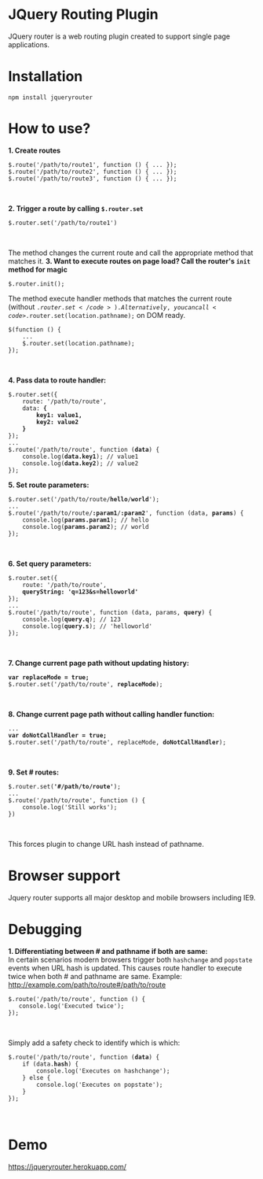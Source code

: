 # JQuery Routing Plugin
JQuery router is a web routing plugin created to support single page applications.

# Installation

<pre><code>npm install jqueryrouter</code></pre>


# How to use?
<b>1. Create routes</b><br/>
<pre><code>$.route('/path/to/route1', function () { ... });
$.route('/path/to/route2', function () { ... });
$.route('/path/to/route3', function () { ... });</code></pre><br/>
<b>2. Trigger a route by calling <code>$.router.set</code></b><br/>
<pre><code>$.router.set('/path/to/route1')</code></pre><br/>
The method changes the current route and call the appropriate method that matches it.
<b>3. Want to execute routes on page load? Call the router's <code>init</code> method for magic</b><br/>
<pre><code>$.router.init();</code></pre>
The method execute handler methods that matches the current route (without <code>$.router.set</code>). Alternatively, you can call <code>$.router.set(location.pathname);</code> on DOM ready.
<pre><code>$(function () {
    ...
    $.router.set(location.pathname);
});</code></pre><br/>
<b>4. Pass data to route handler:</b><br/>
<pre><code>$.router.set({
    route: '/path/to/route',
    data: <b>{
        key1: value1,
        key2: value2
    }</b>
});
...
$.route('/path/to/route', function (<b>data</b>) {
    console.log(<b>data.key1</b>); // value1
    console.log(<b>data.key2</b>); // value2
});</code></pre></pre>
<b>5. Set route parameters:</b><br/>
<pre><code>$.router.set('/path/to/route/<b>hello</b>/<b>world</b>');
...
$.route('/path/to/route/<b>:param1</b>/<b>:param2</b>', function (data, <b>params</b>) {
    console.log(<b>params.param1</b>); // hello
    console.log(<b>params.param2</b>); // world
});</code></pre><br/>
<b>6. Set query parameters:</b><br/>
<pre><code>$.router.set({
    route: '/path/to/route',
    <b>queryString: 'q=123&s=helloworld'</b>
});
...
$.route('/path/to/route', function (data, params, <b>query</b>) {
    console.log(<b>query.q</b>); // 123
    console.log(<b>query.s</b>); // 'helloworld'
});</code></pre><br/>
<b>7. Change current page path without updating history:</b><br/>
<pre><code><b>var replaceMode = true;</b>
$.router.set('/path/to/route', <b>replaceMode</b>);</code></pre><br/>
<b>8. Change current page path without calling handler function:</b><br/>
<pre><code>...
<b>var doNotCallHandler = true;</b>
$.router.set('/path/to/route', replaceMode, <b>doNotCallHandler</b>);</code></pre><br/>
<b>9. Set \# routes:</b><br/>
<pre><code>$.router.set(<b>'#/path/to/route'</b>);
...
$.route('/path/to/route', function () {
    console.log('Still works');
})</code></pre><br/>
This forces plugin to change URL hash instead of pathname.<br/>

# Browser support
Jquery router supports all major desktop and mobile browsers including IE9.

# Debugging
<b>1. Differentiating between \# and pathname if both are same:</b><br/>
In certain scenarios modern browsers trigger both <code>hashchange</code> and <code>popstate</code> events when URL hash is updated. This causes route handler to execute twice when both \# and pathname are same.
Example: http://example.com/path/to/route#/path/to/route
<pre><code>$.route('/path/to/route', function () {
   console.log('Executed twice');
});</code></pre><br/>
Simply add a safety check to identify which is which:
<pre><code>$.route('/path/to/route', function (<b>data</b>) {
    if (data.<b>hash</b>) {
        console.log('Executes on hashchange');
    } else {
        console.log('Executes on popstate');
    }
});</code></pre><br/>

# Demo
https://jqueryrouter.herokuapp.com/
